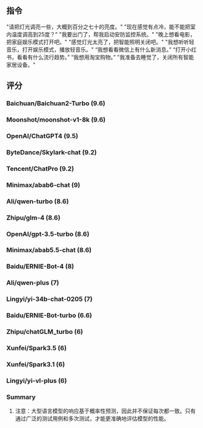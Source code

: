 ## 指令

"请把灯光调亮一些，大概到百分之七十的亮度。"
"现在感觉有点冷，能不能把室内温度调高到25度？"
"我要出门了，帮我启动安防监控系统。"
"晚上想看电影，把家庭娱乐模式打开吧。"
"感觉灯光太亮了，把智能照明关闭吧。"
"我想听听轻音乐，打开娱乐模式，播放轻音乐。"
“我想看看微信上有什么新消息。”
“打开小红书，看看有什么流行趋势。” 
“我想用淘宝购物。”
"我准备去睡觉了，关闭所有智能家居设备。"

## 评分

### Baichuan/Baichuan2-Turbo (9.6)

### Moonshot/moonshot-v1-8k  (9.6)

### OpenAI/ChatGPT4 (9.5)

### ByteDance/Skylark-chat (9.2)

### Tencent/ChatPro (9.2)

### Minimax/abab6-chat (9)

### Ali/qwen-turbo (8.6)

### Zhipu/glm-4 (8.6)

### OpenAI/gpt-3.5-turbo (8.6)

### Minimax/abab5.5-chat  (8.6)

### Baidu/ERNIE-Bot-4 (8)

### Ali/qwen-plus (7)

### Lingyi/yi-34b-chat-0205 (7)

### Baidu/ERNIE-Bot-turbo  (6.6)

### Zhipu/chatGLM_turbo  (6)

### Xunfei/Spark3.5  (6)

### Xunfei/Spark3.1  (6)

### Lingyi/yi-vl-plus (6)


### Summary
1. 注意：大型语言模型的响应基于概率性预测，因此并不保证每次都一致。只有通过广泛的测试用例和多次测试，才能更准确地评估模型的性能。
